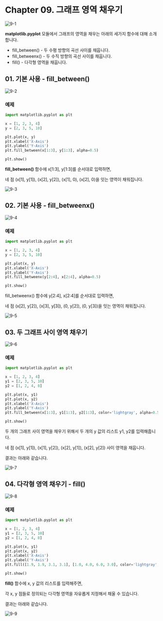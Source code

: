 # Chapter 09. 그래프 영역 채우기

![9-1](image/9/9-1.png)

**matplotlib.pyplot** 모듈에서 그래프의 영역을 채우는 아래의 세가지 함수에 대해 소개합니다.

- fill_between() - 두 수평 방향의 곡선 사이를 채웁니다.
- fill_betweenx() - 두 수직 방향의 곡선 사이를 채웁니다.
- fill() - 다각형 영역을 채웁니다.



## 01. 기본 사용 - fill_between()

![9-2](image/9/9-2.png)

### 예제

```python
import matplotlib.pyplot as plt

x = [1, 2, 3, 4]
y = [2, 3, 5, 10]

plt.plot(x, y)
plt.xlabel('X-Axis')
plt.ylabel('Y-Axis')
plt.fill_between(x[1:3], y[1:3], alpha=0.5)

plt.show()
```

**fill_between()** 함수에 x[1:3], y[1:3]를 순서대로 입력하면,

네 점 (x[1], y[1]), (x[2], y[2]), (x[1], 0), (x[2], 0)을 잇는 영역이 채워집니다.

![9-3](image/9/9-3.png)



## 02. 기본 사용 - fill_betweenx()

![9-4](image/9/9-4.png)

### 예제

```python
import matplotlib.pyplot as plt

x = [1, 2, 3, 4]
y = [2, 3, 5, 10]

plt.plot(x, y)
plt.xlabel('X-Axis')
plt.ylabel('Y-Axis')
plt.fill_betweenx(y[2:4], x[2:4], alpha=0.5)

plt.show()
```

fill_betweenx() 함수에 y[2:4], x[2:4]를 순서대로 입력하면,

네 점 (x[2], y[2]), (x[3], y[3]), (0, y[2]), (0, y[3])을 잇는 영역이 채워집니다.

![9-5](image/9/9-5.png)



## 03. 두 그래프 사이 영역 채우기

![9-6](image/9/9-6.png)

### 예제

```python
import matplotlib.pyplot as plt

x = [1, 2, 3, 4]
y1 = [2, 3, 5, 10]
y2 = [1, 2, 4, 8]

plt.plot(x, y1)
plt.plot(x, y2)
plt.xlabel('X-Axis')
plt.ylabel('Y-Axis')
plt.fill_between(x[1:3], y1[1:3], y2[1:3], color='lightgray', alpha=0.5)

plt.show()
```

두 개의 그래프 사이 영역을 채우기 위해서 두 개의 y 값의 리스트 y1, y2를 입력해줍니다.

네 점 (x[1], y[1]), (x[1], y[2]), (x[2], y[1]), (x[2], y[2]) 사이 영역을 채웁니다.

결과는 아래와 같습니다.

![9-7](image/9/9-7.png)



## 04. 다각형 영역 채우기 - fill()

![9-8](image/9/9-8.png)

### 예제

```python
import matplotlib.pyplot as plt

x = [1, 2, 3, 4]
y1 = [2, 3, 5, 10]
y2 = [1, 2, 4, 8]

plt.plot(x, y1)
plt.plot(x, y2)
plt.xlabel('X-Axis')
plt.ylabel('Y-Axis')
plt.fill([1.9, 1.9, 3.1, 3.1], [1.0, 4.0, 6.0, 3.0], color='lightgray', alpha=0.5)

plt.show()
```

**fill()** 함수에 x, y 값의 리스트를 입력해주면,

각 x, y 점들로 정의되는 다각형 영역을 자유롭게 지정해서 채울 수 있습니다.

결과는 아래와 같습니다.

![9-9](image/9/9-9.png)



